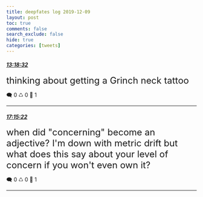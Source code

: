 ```yaml
---
title: deepfates log 2019-12-09
layout: post
toc: true
comments: false
search_exclude: false
hide: true
categories: [tweets]
---
```



#### <a href = "https://twitter.com/deepfates/status/1204133245706571776">*13:18:32*</a>

<font size="5">thinking about getting a Grinch neck tattoo</font>



🗨️ 0 ♺ 0 🤍  1   

---
    
#### <a href = "https://twitter.com/deepfates/status/1204192846858768384">*17:15:22*</a>

<font size="5">when did "concerning" become an adjective? I'm down with metric drift but what does this say about your level of concern if you won't even own it?</font>



🗨️ 0 ♺ 0 🤍  1   

---
    
            

